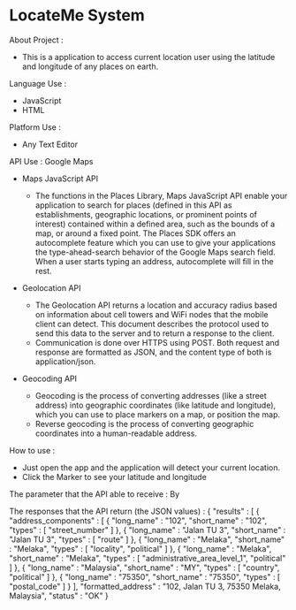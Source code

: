 # LocateMe System

About Project :
- This is a application to access current location user using the latitude and longitude of any places on earth.

Language Use :
- JavaScript
- HTML

Platform Use :
- Any Text Editor

API Use :
 Google Maps
 - Maps JavaScript API
   - The functions in the Places Library, Maps JavaScript API enable your application to search for places (defined in this API as
   establishments, geographic locations, or prominent points of interest) contained within a defined area, such as the bounds of a map, 
   or around a fixed point.
   The Places SDK offers an autocomplete feature which you can use to give your applications the type-ahead-search behavior of the
   Google Maps search field. When a user starts typing an address, autocomplete will fill in the rest.
   
 - Geolocation API
   - The Geolocation API returns a location and accuracy radius based on information about cell towers and WiFi nodes that the mobile
     client can detect. This document describes the protocol used to send this data to the server and to return a response to the
     client.
   - Communication is done over HTTPS using POST. Both request and response are formatted as JSON, and the content type of both is
     application/json.
     
 - Geocoding API
   - Geocoding is the process of converting addresses (like a street address) into geographic coordinates (like latitude and longitude),
     which you can use to place markers on a map, or position the map.
   - Reverse geocoding is the process of converting geographic coordinates into a human-readable address.

How to use :
- Just open the app and the application will detect your current location.
- Click the Marker to see your latitude and longitude

The parameter that the API able to receive :
 By 

The responses that the API return (the JSON values) :
{
   "results" : [
      {
         "address_components" : [
            {
               "long_name" : "102",
               "short_name" : "102",
               "types" : [ "street_number" ]
            },
            {
               "long_name" : "Jalan TU 3",
               "short_name" : "Jalan TU 3",
               "types" : [ "route" ]
            },
            {
               "long_name" : "Melaka",
               "short_name" : "Melaka",
               "types" : [ "locality", "political" ]
            },
            {
               "long_name" : "Melaka",
               "short_name" : "Melaka",
               "types" : [ "administrative_area_level_1", "political" ]
            },
            {
               "long_name" : "Malaysia",
               "short_name" : "MY",
               "types" : [ "country", "political" ]
            },
            {
               "long_name" : "75350",
               "short_name" : "75350",
               "types" : [ "postal_code" ]
            }
         ],
         "formatted_address" : "102, Jalan TU 3, 75350 Melaka, Malaysia",
   "status" : "OK"
}
